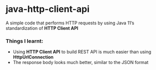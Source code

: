 # java-http-client-api

A simple code that performs HTTP requests by using Java 11’s standardization of **HTTP Client API**

### Things I learnt:
- Using **HTTP Client API** to build REST API is much easier than using **HttpUrlConnection**
- The response body looks much better, similar to the JSON format